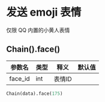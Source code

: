 # 发送 emoji 表情

仅限 QQ 内置的小黄人表情

## Chain().face()

| 参数名     | 类型  | 释义   | 默认值 |
|---------|-----|------|-----|
| face_id | int | 表情ID |     |

```python
Chain(data).face(175)
```
